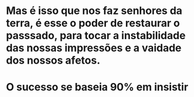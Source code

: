 # Mas é isso que nos faz senhores da terra, é esse o poder de restaurar o passsado, para tocar a instabilidade das nossas impressões e a vaidade dos nossos afetos.
# O sucesso se baseia 90% em insistir 